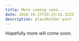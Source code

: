 ```yaml
---
title: More coming soon...
date: 2018-10-27T19:23:51.312Z
description: placeholder post
---
```

Hopefully more will come soon.
